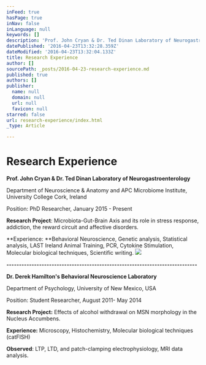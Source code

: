```yaml
---
inFeed: true
hasPage: true
inNav: false
inLanguage: null
keywords: []
description: 'Prof. John Cryan & Dr. Ted Dinan Laboratory of Neurogastroenterology'
datePublished: '2016-04-23T13:32:28.359Z'
dateModified: '2016-04-23T13:32:04.133Z'
title: Research Experience
author: []
sourcePath: _posts/2016-04-23-research-experience.md
published: true
authors: []
publisher:
  name: null
  domain: null
  url: null
  favicon: null
starred: false
url: research-experience/index.html
_type: Article

---
```

# Research Experience

**Prof. John Cryan & Dr. Ted Dinan Laboratory of Neurogastroenterology**

Department of Neuroscience & Anatomy and APC Microbiome Institute, University College Cork, Ireland

Position: PhD Researcher, January 2015 - Present

**Research Project**: Microbiota-Gut-Brain Axis and its role in stress response, addiction, the reward circuit and affective disorders.

**Experience: **Behavioral Neuroscience, Genetic analysis, Statistical analysis, LAST Ireland Animal Training, PCR, Cytokine Stimulation, Molecular biological techniques, Scientific writing.
![](https://the-grid-user-content.s3-us-west-2.amazonaws.com/8fc56822-b540-43eb-b810-fda54891ed97.jpg)

**----------------------------------------------------------------------------**

**Dr. Derek Hamilton's Behavioral Neuroscience Laboratory**

Department of Psychology, University of New Mexico, USA

Position: Student Researcher, August 2011- May 2014

**Research Project:** Effects of alcohol withdrawal on MSN morphology in the Nucleus Accumbens. 

**Experience:** Microscopy, Histochemistry, Molecular biological techniques (catFISH)

**Observed**: LTP, LTD, and patch-clamping electrophysiology, MRI data analysis.
